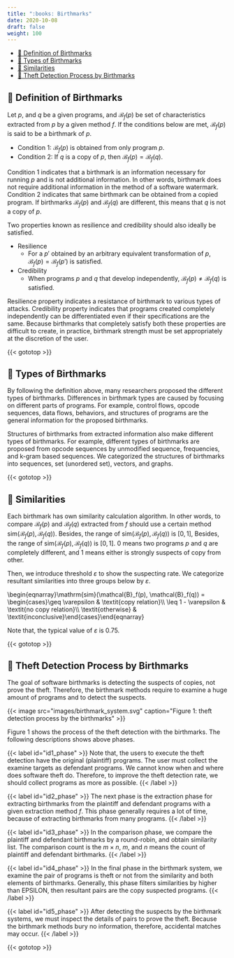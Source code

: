 ```yaml
---
title: ":books: Birthmarks"
date: 2020-10-08
draft: false
weight: 100
---
```


* [:green_book: Definition of Birthmarks](#definition-of-birthmarks)
* [:blue_book: Types of Birthmarks](#types-of-birthmarks)
* [:orange_book: Similarities](#similarities)
* [:closed_book: Theft Detection Process by Birthmarks](#theft-detection-process-by-birthmarks)

## :green_book: Definition of Birthmarks

Let $p$, and $q$ be a given programs, and $\mathcal{B}_f(p)$ be set of characteristics extracted from $p$ by a given method $f$.
If the conditions below are met, $\mathcal{B}_f(p)$ is said to be a birthmark of $p$.

* Condition 1: $\mathcal{B}_f(p)$ is obtained from only program $p$.
* Condition 2: If $q$ is a copy of $p$, then $\mathcal{B}_f(p) = \mathcal{B}_f(q)$.

Condition 1 indicates that a birthmark is an information necessary for running $p$ and is not additional information.
In other words, birthmark does not require additional information in the method of a software watermark.
Condition 2 indicates that same birthmark can be obtained from a copied program.
If birthmarks $\mathcal{B}_f(p)$ and $\mathcal{B}_f(q)$ are different, this means that $q$ is not a copy of $p$.

Two properties known as resilience and credibility should also ideally be satisfied.

* Resilience
    * For a $p'$ obtained by an arbitrary equivalent transformation of $p$, $\mathcal{B}_f(p) = \mathcal{B}_f(p')$ is satisfied.
* Credibility
    * When programs $p$ and $q$ that develop independently, $\mathcal{B}_f(p)\neq \mathcal{B}_f(q)$ is satisfied.

Resilience property indicates a resistance of birthmark to various types of attacks.
Credibility property indicates that programs created completely independently can be differentiated even if their specifications are the same.
Because birthmarks that completely satisfy both these properties are difficult to create, in practice, birthmark strength must be set appropriately at the discretion of the user.

{{< gototop >}}

## :blue_book: Types of Birthmarks

By following the definition above, many researchers proposed the different types of birthmarks.
Differences in birthmark types are caused by focusing on different parts of programs.
For example, control flows, opcode sequences, data flows, behaviors, and structures of programs are the general information for the proposed birthmarks.

Structures of birthmarks from extracted information also make different types of birthmarks. 
For example, different types of birthmarks are proposed from opcode sequences by unmodified sequence, frequencies, and k-gram based sequences.
We categorized the structures of birthmarks into sequences, set (unordered set), vectors, and graphs.


{{< gototop >}}

## :orange_book: Similarities

Each birthmark has own similarity calculation algorithm.
In other words, to compare $\mathcal{B}_f(p)$ and $\mathcal{B}_f(q)$ extracted from $f$ should use a certain method $\mathrm{sim}(\mathcal{B}_f(p), \mathcal{B}_f(q))$.
Besides, the range of $\mathrm{sim}(\mathcal{B}_f(p), \mathcal{B}_f(q))$ is $[0, 1]$,
Besides, the range of $\mathrm{sim}(\mathcal{B}_f(p), \mathcal{B}_f(q))$ is $[0, 1]$.
$0$ means two programs $p$ and $q$ are completely different, and $1$ means either is strongly suspects of copy from other.

Then, we introduce threshold $\varepsilon$ to show the suspecting rate.
We categorize resultant similarities into three groups below by $\varepsilon$.

\begin{eqnarray}\mathrm{sim}(\mathcal{B}_f(p), \mathcal{B}_f(q)) = \begin{cases}\geq \varepsilon      & \textit{copy relation}\\\\ \leq 1 - \varepsilon  & \textit{no copy relation}\\\\ \textit{otherwise}    & \textit{inconclusive}\end{cases}\end{eqnarray}

Note that, the typical value of $\varepsilon$ is 0.75.

{{< gototop >}}

## :closed_book: Theft Detection Process by Birthmarks

The goal of software birthmarks is detecting the suspects of copies, not prove the theft.
Therefore, the birthmark methods require to examine a huge amount of programs and to detect the suspects.

{{< image src="images/birthmark_system.svg" caption="Figure 1: theft detection process by the birthmarks" >}}

Figure 1 shows the process of the theft detection with the birthmarks.
The following descriptions shows above phases.

{{< label id="id1_phase" >}}
Note that, the users to execute the theft detection have the original (plaintiff) programs.
The user must collect the examine targets as defendant programs.
We cannot know when and where does software theft do.
Therefore, to improve the theft detection rate, we should collect programs as more as possible.
{{< /label >}}

{{< label id="id2_phase" >}}
  The next phase is the extraction phase for extracting birthmarks from the plaintiff and defendant programs with a given extraction method $f$.
  This phase generally requires a lot of time, because of extracting birthmarks from many programs.
{{< /label >}}

{{< label id="id3_phase" >}}
  In the comparison phase, we compare the plaintiff and defendant birthmarks by a round-robin, and obtain similarity list.
  The comparison count is the $m \times n$, $m$, and $n$ means the count of plaintiff and defendant birthmarks.
{{< /label >}}

{{< label id="id4_phase" >}}
  In the final phase in the birthmark system, we examine the pair of programs is theft or not from the similarity and both elements of birthmarks.
  Generally, this phase filters similarities by higher than EPSILON, then resultant pairs are the copy suspected programs.
{{< /label >}}

{{< label id="id5_phase" >}}
  After detecting the suspects by the birthmark systems, we must inspect the details of pairs to prove the theft.
  Because the birthmark methods bury no information, therefore, accidental matches may occur.
{{< /label >}}

{{< gototop >}}
